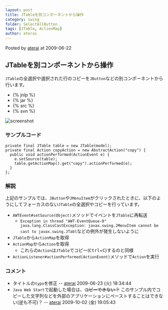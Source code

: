 ```yaml
---
layout: post
title: JTableを別コンポーネントから操作
category: swing
folder: SelectAllButton
tags: [JTable, ActionMap]
author: aterai
---
```


Posted by [aterai](http://terai.xrea.jp/aterai.html) at 2009-06-22

## JTableを別コンポーネントから操作
`JTable`の全選択や選択された行のコピーを`JButton`などの別コンポーネントから行います。

- {% jnlp %}
- {% jar %}
- {% src %}
- {% svn %}

<!-- dummy comment line for breaking list -->

![screenshot](http://lh3.ggpht.com/_9Z4BYR88imo/TQTSx9pjE3I/AAAAAAAAAjU/kU0UU-PWKSI/s800/SelectAllButton.png)

### サンプルコード
<pre class="prettyprint"><code>private final JTable table = new JTable(model);
private final Action copyAction = new AbstractAction("copy") {
  public void actionPerformed(ActionEvent e) {
    e.setSource(table);
    table.getActionMap().get("copy").actionPerformed(e);
  }
};
</code></pre>

### 解説
上記のサンプルでは、`JButton`や`JMenuItem`がクリックされたときに、以下のようにしてフォーカスのない`JTable`の全選択やコピーを行っています。

- `AWTEvent#setSource(Object)`メソッドでイベントを`JTable`に再転送
    - `Exception in thread "AWT-EventQueue-0" java.lang.ClassCastException: javax.swing.JMenuItem cannot be cast to javax.swing.JTabl`などの例外が発生しないように
- `JTable`から`ActionMap`を取得
- `ActionMap`から`Action`を取得
    - これらの`Action`は`JTable`でコピー(<kbd>Ctrl</kbd>+<kbd>C</kbd>)するのと同様
- `ActionListener#actionPerformed(ActionEvent)`メソッドで`Action`を実行

<!-- dummy comment line for breaking list -->

### コメント
- タイトルの`typo`を修正 -- [aterai](http://terai.xrea.jp/aterai.html) 2009-06-23 (火) 18:34:44
- `Java Web Start`で起動した場合は、~~コピーできない？~~ このサンプル内でコピーした文字列などを外部のアプリケーションにペーストすることはできない(逆も不可)？ -- [aterai](http://terai.xrea.jp/aterai.html) 2009-10-02 (金) 19:05:43

<!-- dummy comment line for breaking list -->

